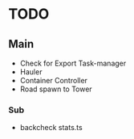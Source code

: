 # TODO

## Main

- Check for Export Task-manager
- Hauler
- Container Controller
- Road spawn to Tower

### Sub

- backcheck stats.ts
